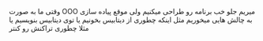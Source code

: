 وقتی ما به صورت OOO میریم جلو خب برنامه رو طراحی میکنیم ولی موقع پیاده سازی به چالش هایی میخوریم مثل اینکه چطوری از دیتابیس بخونیم یا توی دیتابیس بنویسیم یا مثلا چطوری تراکنش رو کنتر